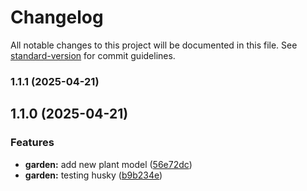 # Changelog

All notable changes to this project will be documented in this file. See [standard-version](https://github.com/conventional-changelog/standard-version) for commit guidelines.

### 1.1.1 (2025-04-21)

## 1.1.0 (2025-04-21)


### Features

* **garden:** add new plant model ([56e72dc](https://github.com/Chamodakavi/3.GardenApp/commit/56e72dc36943bac0b796338a6733776d7df3fa49))
* **garden:** testing husky ([b9b234e](https://github.com/Chamodakavi/3.GardenApp/commit/b9b234eca610cf97171f5af54f16a2303ca33d52))
